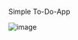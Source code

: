 Simple To-Do-App


![image](https://github.com/3Tamao3/To-Do-App/assets/95978838/401c2dbb-d822-4ae3-ad6b-cfc0f0a818b0)


